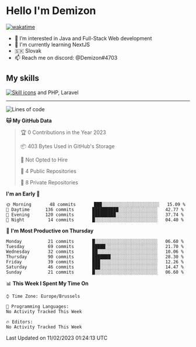 # Hello I'm Demizon
[![wakatime](https://wakatime.com/badge/user/6ad1949f-d6d7-44f9-9eee-c35e54cc499b.svg)](https://wakatime.com/@6ad1949f-d6d7-44f9-9eee-c35e54cc499b)
- 👀 I’m interested in Java and Full-Stack Web development
- 🌱 I'm currently learning NextJS
- 🇸🇰 Slovak
- 📫 Reach me on discord: @Demizon#4703

## My skills
[![Skill icons](https://skillicons.dev/icons?i=java,js,ts,html,css,react,py,git,docker,linux,mysql,mongo&theme=dark)](https://github.com/Demizon3433) and PHP, Laravel

---

<!--START_SECTION:waka-->
![Lines of code](https://img.shields.io/badge/From%20Hello%20World%20I%27ve%20Written-44%20Thousand%20lines%20of%20code-blue)

**🐱 My GitHub Data** 

> 🏆 0 Contributions in the Year 2023
 > 
> 📦 403 Bytes Used in GitHub's Storage 
 > 
> 🚫 Not Opted to Hire
 > 
> 📜 4 Public Repositories 
 > 
> 🔑 8 Private Repositories  
 > 
**I'm an Early 🐤** 

```text
🌞 Morning       48 commits       ███░░░░░░░░░░░░░░░░░░░░░░   15.09 % 
🌆 Daytime      136 commits       ██████████░░░░░░░░░░░░░░░   42.77 % 
🌃 Evening      120 commits       █████████░░░░░░░░░░░░░░░░   37.74 % 
🌙 Night         14 commits       █░░░░░░░░░░░░░░░░░░░░░░░░   04.40 % 

```
📅 **I'm Most Productive on Thursday** 

```text
Monday          21 commits       █░░░░░░░░░░░░░░░░░░░░░░░░   06.60 % 
Tuesday         69 commits       █████░░░░░░░░░░░░░░░░░░░░   21.70 % 
Wednesday       32 commits       ██░░░░░░░░░░░░░░░░░░░░░░░   10.06 % 
Thursday        90 commits       ███████░░░░░░░░░░░░░░░░░░   28.30 % 
Friday          39 commits       ███░░░░░░░░░░░░░░░░░░░░░░   12.26 % 
Saturday        46 commits       ███░░░░░░░░░░░░░░░░░░░░░░   14.47 % 
Sunday          21 commits       █░░░░░░░░░░░░░░░░░░░░░░░░   06.60 % 

```


📊 **This Week I Spent My Time On** 

```text
⌚︎ Time Zone: Europe/Brussels

💬 Programming Languages: 
No Activity Tracked This Week

🔥 Editors: 
No Activity Tracked This Week

```


 Last Updated on 11/02/2023 01:24:13 UTC
<!--END_SECTION:waka-->
